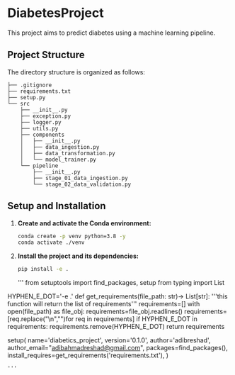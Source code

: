 # DiabetesProject

This project aims to predict diabetes using a machine learning pipeline.

## Project Structure

The directory structure is organized as follows:

```
├── .gitignore
├── requirements.txt
├── setup.py
└── src
    ├── __init__.py
    ├── exception.py
    ├── logger.py
    ├── utils.py
    ├── components
    │   ├── __init__.py
    │   ├── data_ingestion.py
    │   ├── data_transformation.py
    │   └── model_trainer.py
    └── pipeline
        ├── __init__.py
        ├── stage_01_data_ingestion.py
        └── stage_02_data_validation.py
```

## Setup and Installation

1.  **Create and activate the Conda environment:**
    ```bash
    conda create -p venv python=3.8 -y
    conda activate ./venv
    ```

2.  **Install the project and its dependencies:**
    ```bash
    pip install -e .
    ```
    '''
    from setuptools import find_packages, setup
from typing import List


HYPHEN_E_DOT='-e .'
def get_requirements(file_path: str)-> List[str]:
    '''this function will return the list of requirements'''
    requirements=[]
    with open(file_path) as file_obj:
        requirements=file_obj.readlines()
        requirements=[req.replace("\n","")for req in requirements]
    if HYPHEN_E_DOT in requirements:
        requirements.remove(HYPHEN_E_DOT)
    return requirements

setup(
    name='diabetics_project',
    version='0.1.0',
    author='adibreshad',
    author_email="adibahmadreshad@gmail.com",
    packages=find_packages(),
    install_requires=get_requirements('requirements.txt'),
)

    '''

